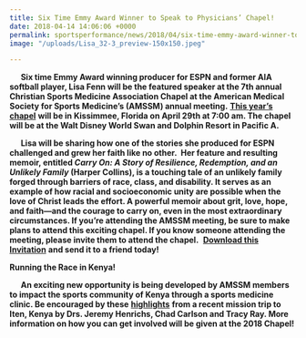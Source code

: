 ```yaml
---
title: Six Time Emmy Award Winner to Speak to Physicians’ Chapel!
date: 2018-04-14 14:06:06 +0000
permalink: sportsperformance/news/2018/04/six-time-emmy-award-winner-to-speak-to-physicians-chapel
image: "/uploads/Lisa_32-3_preview-150x150.jpeg"

---
```

     **Six time Emmy Award winning producer for ESPN and former AIA softball player, Lisa Fenn will be the featured speaker at the 7th annual Christian Sports Medicine Association Chapel at the American Medical Society for Sports Medicine’s (AMSSM) annual meeting.** [**This year’s chapel**](http://aiasportsperformance.org/wp-content/uploads/2018/04/2018-Chapel-Invitation-1.pdf) **will be in Kissimmee, Florida on April 29th at 7:00 am. The chapel will be at the Walt Disney World Swan and Dolphin Resort in Pacific A.**

     **Lisa will be sharing how one of the stories she produced for ESPN challenged and grew her faith like no other.  Her feature and resulting memoir, entitled _Carry On: A Story of Resilience, Redemption, and an Unlikely Family_ (Harper Collins), is a touching tale of an unlikely family forged through barriers of race, class, and disability. It serves as an example of how racial and socioeconomic unity are possible when the love of Christ leads the effort. A powerful memoir about grit, love, hope, and faith—and the courage to carry on, even in the most extraordinary circumstances. If you’re attending the AMSSM meeting, be sure to make plans to attend this exciting chapel. If you know someone attending the meeting, please invite them to attend the chapel.**  [**Download this Invitation**](http://aiasportsperformance.org/wp-content/uploads/2018/04/2018-Chapel-Invitation-1.pdf) **and send it to a friend today!**

**Running the Race in Kenya!**

     **An exciting new opportunity is being developed by AMSSM members to impact the sports community of Kenya through a sports medicine clinic. Be encouraged by these** [**highlights**](http://aiasportsperformance.org/wp-content/uploads/2018/04/Iten-Newsletter-1.pdf) **from a recent mission trip to Iten, Kenya by Drs. Jeremy Henrichs, Chad Carlson and Tracy Ray. More information on how you can get involved will be given at the 2018 Chapel!**